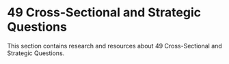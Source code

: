 # 49 Cross-Sectional and Strategic Questions

This section contains research and resources about 49 Cross-Sectional and Strategic Questions.